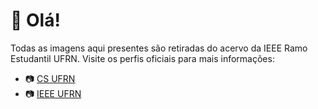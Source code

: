 # 👋 Olá!
Todas as imagens aqui presentes são retiradas do acervo da IEEE Ramo Estudantil UFRN. Visite os perfis oficiais para mais informações:

  * 📷 [CS UFRN](https://www.instagram.com/csufrn/)
  * 📷 [IEEE UFRN](https://www.instagram.com/ieeeufrn/)
